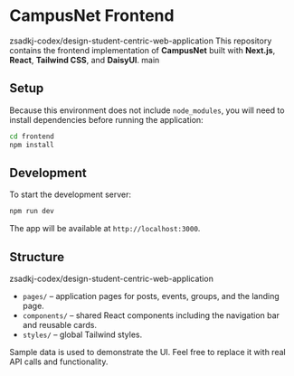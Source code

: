 # CampusNet Frontend

zsadkj-codex/design-student-centric-web-application
This repository contains the frontend implementation of **CampusNet** built with **Next.js**, **React**, **Tailwind CSS**, and **DaisyUI**.
main

## Setup

Because this environment does not include `node_modules`, you will need to install dependencies before running the application:

```bash
cd frontend
npm install
```

## Development

To start the development server:

```bash
npm run dev
```

The app will be available at `http://localhost:3000`.

## Structure
 zsadkj-codex/design-student-centric-web-application
- `pages/` – application pages for posts, events, groups, and the landing page.
- `components/` – shared React components including the navigation bar and reusable cards.
- `styles/` – global Tailwind styles.

Sample data is used to demonstrate the UI. Feel free to replace it with real API calls and functionality.

